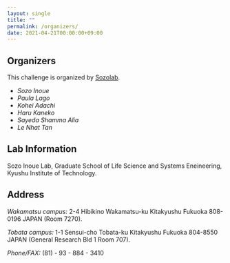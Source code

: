 ```yaml
---
layout: single
title: ""
permalink: /organizers/
date: 2021-04-21T00:00:00+09:00
---
```


## Organizers
This challenge is organized by [Sozolab](https://sozolab.jp/?locale=en).

- *Sozo Inoue*
- *Paula Lago*
- *Kohei Adachi*
- *Haru Kaneko*
- *Sayeda Shamma Alia*
- *Le Nhat Tan*

## Lab Information
Sozo Inoue Lab, Graduate School of Life Science and Systems Eneineering, Kyushu Institute of Technology.

## Address
*Wakamatsu campus:* 2-4 Hibikino Wakamatsu-ku Kitakyushu Fukuoka 808-0196 JAPAN (Room 7270).

*Tobata campus:* 1-1 Sensui-cho Tobata-ku Kitakyushu Fukuoka 804-8550 JAPAN (General Research Bld 1 Room 707).

*Phone/FAX:* (81) - 93 - 884 - 3410

